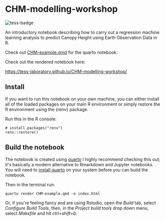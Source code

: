 
# CHM-modelling-workshop

<!-- badges: start -->
![tess-badge]("https://raw.githubusercontent.com/TESS-Laboratory/CHM-modelling-workshop/master/inst/tess-lab-teaching-resources.svg")
<!-- badges: end -->

An introductory notebook describing how to carry out a regression machine 
learning analysis to predict Canopy Height using Earth Observation Data in R. 

Check out [CHM-example.qmd](CHM-example.qmd) for the 
quarto notebook.

Check out the rendered notebook here: 

https://tess-laboratory.github.io/CHM-modelling-workshop/


## Install
If you want to run this notebook on your own machine, you can either install all
of the loaded packages on your main R environment or simply restore the R 
environment using the {renv} package.

Run this in the R console:
```
# install.packages("renv")
renv::restore() 

```

## Build the notebook
The notebook is created using [quarto](https://quarto.org/) I highly recommend
checking this out; it's basically a modern alternative to Rmarkdown and Jupyter 
notebooks. You will need to [install quarto](https://quarto.org/docs/get-started/) 
on your system before you can build the notebook.

Then in the terminal run: 
```
quarto render CHM-example.qmd -o index.html

```
Or, if you're feeling fancy and are using Rstudio, open the *Build* tab, select
*Configure Build Tools*, then, in the *Project build tools* drop down menu, select
*Makefile* and hit *ctrl+shift+b*.


